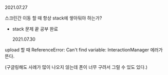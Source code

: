 2021.07.27

스크린간 이동 할 때 항상 stack에 쌓아둬야 하는가?

- stack 문제 끝 공부 완료

  2021.07.30

upload 할 때 ReferenceError: Can't find variable: InteractionManager 에러가 뜬다.

(구글링해도 사례가 많이 나오지 않는데 폰이 너무 구려서 그럴 수 있도 있다.)
